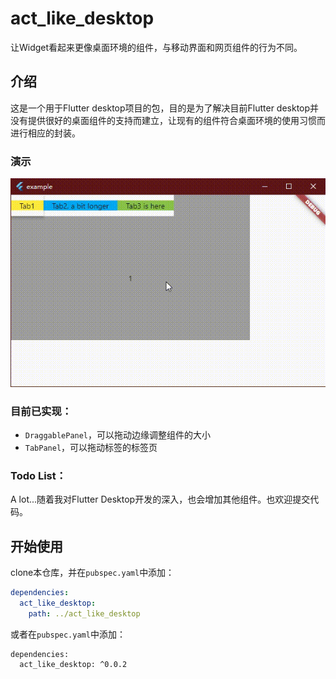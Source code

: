 # act_like_desktop

让Widget看起来更像桌面环境的组件，与移动界面和网页组件的行为不同。


## 介绍

这是一个用于Flutter desktop项目的包，目的是为了解决目前Flutter desktop并没有提供很好的桌面组件的支持而建立，让现有的组件符合桌面环境的使用习惯而进行相应的封装。

### 演示
![example](https://github.com/nullptrjzz/act_like_desktop/raw/main/screenshots/1.gif)

### 目前已实现：

- ```DraggablePanel```，可以拖动边缘调整组件的大小
- ```TabPanel```，可以拖动标签的标签页

### Todo List：

A lot...随着我对Flutter Desktop开发的深入，也会增加其他组件。也欢迎提交代码。



## 开始使用

clone本仓库，并在```pubspec.yaml```中添加：

```yaml
dependencies:
  act_like_desktop:
    path: ../act_like_desktop
```

或者在```pubspec.yaml```中添加：

```
dependencies:
  act_like_desktop: ^0.0.2
```

